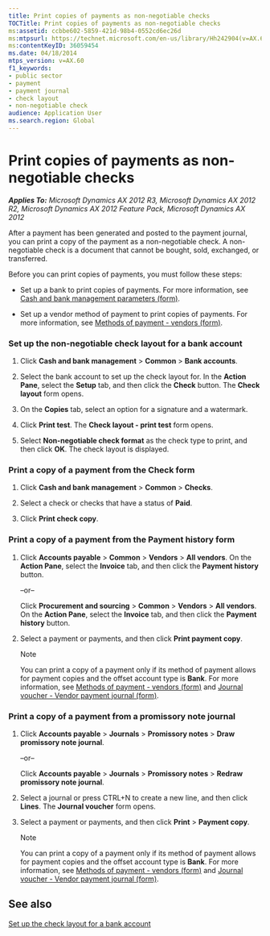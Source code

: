 ```yaml
---
title: Print copies of payments as non-negotiable checks
TOCTitle: Print copies of payments as non-negotiable checks
ms:assetid: ccbbe602-5859-421d-98b4-0552cd6ec26d
ms:mtpsurl: https://technet.microsoft.com/en-us/library/Hh242904(v=AX.60)
ms:contentKeyID: 36059454
ms.date: 04/18/2014
mtps_version: v=AX.60
f1_keywords:
- public sector
- payment
- payment journal
- check layout
- non-negotiable check
audience: Application User
ms.search.region: Global
---
```


# Print copies of payments as non-negotiable checks 


_**Applies To:** Microsoft Dynamics AX 2012 R3, Microsoft Dynamics AX 2012 R2, Microsoft Dynamics AX 2012 Feature Pack, Microsoft Dynamics AX 2012_

After a payment has been generated and posted to the payment journal, you can print a copy of the payment as a non-negotiable check. A non-negotiable check is a document that cannot be bought, sold, exchanged, or transferred.

Before you can print copies of payments, you must follow these steps:

  - Set up a bank to print copies of payments. For more information, see [Cash and bank management parameters (form)](https://technet.microsoft.com/en-us/library/aa591289\(v=ax.60\)).

  - Set up a vendor method of payment to print copies of payments. For more information, see [Methods of payment - vendors (form)](https://technet.microsoft.com/en-us/library/aa618565\(v=ax.60\)).

### Set up the non-negotiable check layout for a bank account

1.  Click **Cash and bank management** \> **Common** \> **Bank accounts**.

2.  Select the bank account to set up the check layout for. In the **Action Pane**, select the **Setup** tab, and then click the **Check** button. The **Check layout** form opens.

3.  On the **Copies** tab, select an option for a signature and a watermark.

4.  Click **Print test**. The **Check layout - print test** form opens.

5.  Select **Non-negotiable check format** as the check type to print, and then click **OK**. The check layout is displayed.

### Print a copy of a payment from the Check form

1.  Click **Cash and bank management** \> **Common** \> **Checks**.

2.  Select a check or checks that have a status of **Paid**.

3.  Click **Print check copy**.

### Print a copy of a payment from the Payment history form

1.  Click **Accounts payable** \> **Common** \> **Vendors** \> **All vendors**. On the **Action Pane**, select the **Invoice** tab, and then click the **Payment history** button.
    
    –or–
    
    Click **Procurement and sourcing** \> **Common** \> **Vendors** \> **All vendors**. On the **Action Pane**, select the **Invoice** tab, and then click the **Payment history** button.

2.  Select a payment or payments, and then click **Print payment copy**.
    

    > [!NOTE]
    > <P>You can print a copy of a payment only if its method of payment allows for payment copies and the offset account type is <STRONG>Bank</STRONG>. For more information, see <A href="https://technet.microsoft.com/en-us/library/aa618565(v=ax.60)">Methods of payment - vendors (form)</A> and <A href="https://technet.microsoft.com/en-us/library/aa599011(v=ax.60)">Journal voucher - Vendor payment journal (form)</A>.</P>



### Print a copy of a payment from a promissory note journal

1.  Click **Accounts payable** \> **Journals** \> **Promissory notes** \> **Draw promissory note journal**.
    
    –or–
    
    Click **Accounts payable** \> **Journals** \> **Promissory notes** \> **Redraw promissory note journal**.

2.  Select a journal or press CTRL+N to create a new line, and then click **Lines**. The **Journal voucher** form opens.

3.  Select a payment or payments, and then click **Print** \> **Payment copy**.
    

    > [!NOTE]
    > <P>You can print a copy of a payment only if its method of payment allows for payment copies and the offset account type is <STRONG>Bank</STRONG>. For more information, see <A href="https://technet.microsoft.com/en-us/library/aa618565(v=ax.60)">Methods of payment - vendors (form)</A> and <A href="https://technet.microsoft.com/en-us/library/aa599011(v=ax.60)">Journal voucher - Vendor payment journal (form)</A>.</P>



## See also

[Set up the check layout for a bank account](set-up-the-check-layout-for-a-bank-account.md)

  


